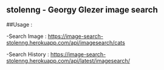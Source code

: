 ## stolenng - Georgy Glezer image search 

##Usage : 

-Search Image : https://image-search-stolenng.herokuapp.com/api/imagesearch/cats

-Search History : https://image-search-stolenng.herokuapp.com/api/latest/imagesearch/